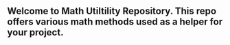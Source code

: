 ## Welcome to Math Utiltility Repository. This repo offers various math methods used as a helper for your project.
